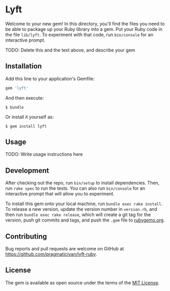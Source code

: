 # Lyft

Welcome to your new gem! In this directory, you'll find the files you need to be able to package up your Ruby library into a gem. Put your Ruby code in the file `lib/lyft`. To experiment with that code, run `bin/console` for an interactive prompt.

TODO: Delete this and the text above, and describe your gem

## Installation

Add this line to your application's Gemfile:

```ruby
gem 'lyft'
```

And then execute:

    $ bundle

Or install it yourself as:

    $ gem install lyft

## Usage

TODO: Write usage instructions here

## Development

After checking out the repo, run `bin/setup` to install dependencies. Then, run `rake spec` to run the tests. You can also run `bin/console` for an interactive prompt that will allow you to experiment.

To install this gem onto your local machine, run `bundle exec rake install`. To release a new version, update the version number in `version.rb`, and then run `bundle exec rake release`, which will create a git tag for the version, push git commits and tags, and push the `.gem` file to [rubygems.org](https://rubygems.org).

## Contributing

Bug reports and pull requests are welcome on GitHub at https://github.com/pragmaticivan/lyft-ruby.


## License

The gem is available as open source under the terms of the [MIT License](http://opensource.org/licenses/MIT).

